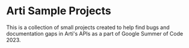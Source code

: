 # Arti Sample Projects

This is a collection of small projects created to help find bugs and documentation gaps in Arti's APIs as a part of Google Summer of Code 2023.


